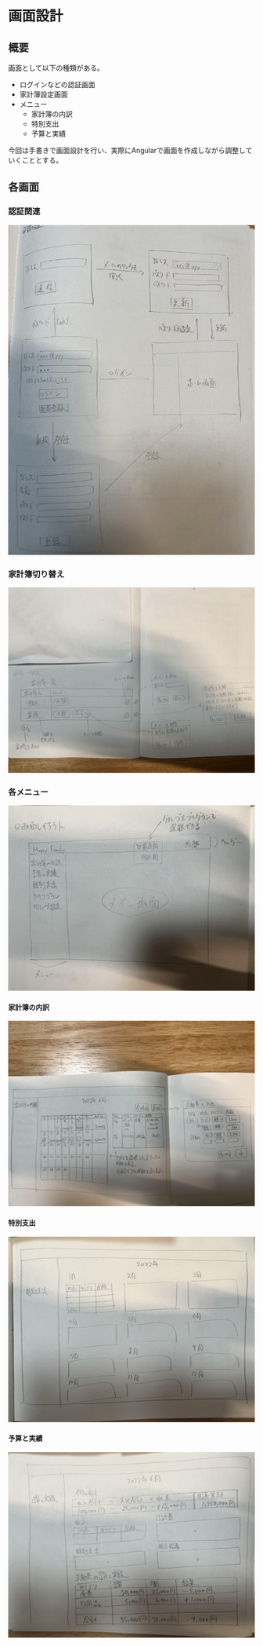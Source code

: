 # 画面設計

## 概要
画面として以下の種類がある。
- ログインなどの認証画面
- 家計簿設定画面
- メニュー
  - 家計簿の内訳
  - 特別支出
  - 予算と実績

今回は手書きで画面設計を行い、実際にAngularで画面を作成しながら調整していくこととする。

## 各画面

### 認証関連
<img src="picture/authentication.jpg">

### 家計簿切り替え
<img src="picture/account.jpg">

### 各メニュー
<img src="picture/menu.jpg">

#### 家計簿の内訳
<img src="picture/variable_cost_input.jpg">

#### 特別支出
<img src="picture/special_cost.jpg">

#### 予算と実績
<img src="picture/budgent_and_actual.jpg">